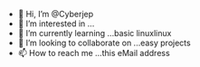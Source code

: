 - 👋 Hi, I’m @Cyberjep
- 👀 I’m interested in ...
- 🌱 I’m currently learning ...basic linuxlinux
- 💞️ I’m looking to collaborate on ...easy projects
- 📫 How to reach me ...this eMail address

<!---i'm interested in forcing wi 11 on older systems
Cyberjep/Cyberjep is a ✨ special ✨ repository because its `README.md` (this file) appears on your GitHub profile.
You can click the Preview link to take a look at your changes.
--->
